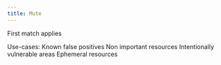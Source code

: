 ```yaml
---
title: Mute
---
```


First match applies

Use-cases:
Known false positives
Non important resources
Intentionally vulnerable areas
Ephemeral resources